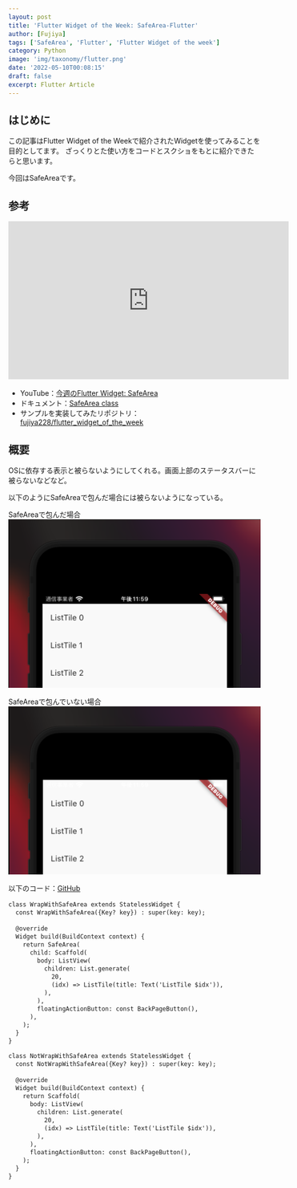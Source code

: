 ```yaml
---
layout: post
title: 'Flutter Widget of the Week: SafeArea-Flutter'
author: [Fujiya]
tags: ['SafeArea', 'Flutter', 'Flutter Widget of the week']
category: Python
image: 'img/taxonomy/flutter.png'
date: '2022-05-10T00:08:15'
draft: false
excerpt: Flutter Article
---
```


## はじめに

この記事はFlutter Widget of the Weekで紹介されたWidgetを使ってみることを目的としてます。
ざっくりとた使い方をコードとスクショをもとに紹介できたらと思います。

今回はSafeAreaです。

## 参考

<iframe width="560" height="315" src="https://www.youtube.com/embed/lkF0TQJO0bA" title="YouTube video player" frameborder="0" allow="accelerometer; autoplay; clipboard-write; encrypted-media; gyroscope; picture-in-picture" allowfullscreen></iframe>

- YouTube：[今週のFlutter Widget: SafeArea](https://www.youtube.com/watch?v=lkF0TQJO0bA)
- ドキュメント：[SafeArea class](https://api.flutter.dev/flutter/widgets/SafeArea-class.html)
- サンプルを実装してみたリポジトリ：[fujiya228/flutter_widget_of_the_week](https://github.com/fujiya228/flutter_widget_of_the_week)

## 概要

OSに依存する表示と被らないようにしてくれる。画面上部のステータスバーに被らないなどなど。

以下のようにSafeAreaで包んだ場合には被らないようになっている。

SafeAreaで包んだ場合
![WrapWithSafeArea](img/flutter-WrapWithSafeArea.png)

SafeAreaで包んでいない場合
![NotWrapWithSafeArea](img/flutter-NotWrapWithSafeArea.png)

<div class="ads"></div>

以下のコード：[GitHub](https://github.com/fujiya228/flutter_widget_of_the_week/blob/main/lib/widgets/pages/page001.dart)


```dart:title=SafeAreaで包んでいない場合
class WrapWithSafeArea extends StatelessWidget {
  const WrapWithSafeArea({Key? key}) : super(key: key);

  @override
  Widget build(BuildContext context) {
    return SafeArea(
      child: Scaffold(
        body: ListView(
          children: List.generate(
            20,
            (idx) => ListTile(title: Text('ListTile $idx')),
          ),
        ),
        floatingActionButton: const BackPageButton(),
      ),
    );
  }
}
```

```dart:title=SafeAreaで包んでいない場合
class NotWrapWithSafeArea extends StatelessWidget {
  const NotWrapWithSafeArea({Key? key}) : super(key: key);

  @override
  Widget build(BuildContext context) {
    return Scaffold(
      body: ListView(
        children: List.generate(
          20,
          (idx) => ListTile(title: Text('ListTile $idx')),
        ),
      ),
      floatingActionButton: const BackPageButton(),
    );
  }
}
```

<div class="ads"></div>
